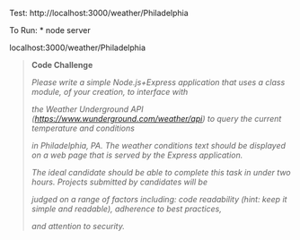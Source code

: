 Test: http://localhost:3000/weather/Philadelphia

To Run: *
node server

localhost:3000/weather/Philadelphia
> 
>
> **Code Challenge**
>
>*Please write a simple Node.js+Express application that uses a class module, of your creation, to interface with*
>
> *the Weather Underground API (https://www.wunderground.com/weather/api) to query the current temperature and conditions*
>
> *in Philadelphia, PA. The weather conditions text should be displayed on a web page that is served by the Express application.*
>
>  
>
> *The ideal candidate should be able to complete this task in under two hours. Projects submitted by candidates will be*
>
> *judged on a range of factors including: code readability (hint: keep it simple and readable), adherence to best practices,*
>
> *and attention to security.*
